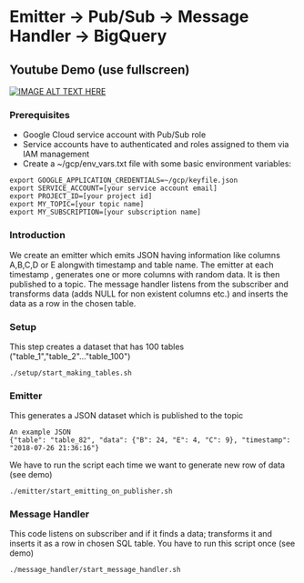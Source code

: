 # Emitter → Pub/Sub → Message Handler → BigQuery 

## Youtube Demo (use fullscreen) 
[![IMAGE ALT TEXT HERE](https://img.youtube.com/vi/CeuAMx1qpL0/0.jpg)](https://www.youtube.com/watch?v=CeuAMx1qpL0)

### Prerequisites
* Google Cloud service account with Pub/Sub role
* Service accounts have to authenticated and roles assigned to them via IAM management
* Create a ~/gcp/env_vars.txt file with some basic environment variables:

```
export GOOGLE_APPLICATION_CREDENTIALS=~/gcp/keyfile.json
export SERVICE_ACCOUNT=[your service account email]
export PROJECT_ID=[your project id]
export MY_TOPIC=[your topic name]
export MY_SUBSCRIPTION=[your subscription name]
```

### Introduction
We create an emitter which emits JSON having information like columns A,B,C,D or E alongwith timestamp and table name. The emitter at each timestamp , generates one or more columns with random data. It is then published to a
topic. The message handler listens from the subscriber and  transforms data (adds NULL for non existent columns etc.) and inserts the data as a row in the chosen table. 

### Setup
This step creates a dataset that has 100 tables ("table\_1","table\_2"..."table\_100")
```
./setup/start_making_tables.sh
```
### Emitter
This generates a JSON dataset which is published to the topic 
```
An example JSON
{"table": "table_82", "data": {"B": 24, "E": 4, "C": 9}, "timestamp": "2018-07-26 21:36:16"}
```
We have to run the script each time we want to generate new row of data (see demo)
```
./emitter/start_emitting_on_publisher.sh
```
### Message Handler
This code listens on subscriber and if it finds a data;
transforms it and inserts it as a row in chosen SQL table. You have to run this script once (see demo)
```
./message_handler/start_message_handler.sh
```

